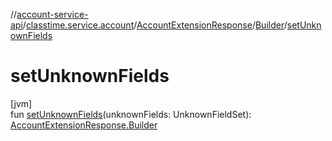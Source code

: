 //[account-service-api](../../../../index.md)/[classtime.service.account](../../index.md)/[AccountExtensionResponse](../index.md)/[Builder](index.md)/[setUnknownFields](set-unknown-fields.md)

# setUnknownFields

[jvm]\
fun [setUnknownFields](set-unknown-fields.md)(unknownFields: UnknownFieldSet): [AccountExtensionResponse.Builder](index.md)
